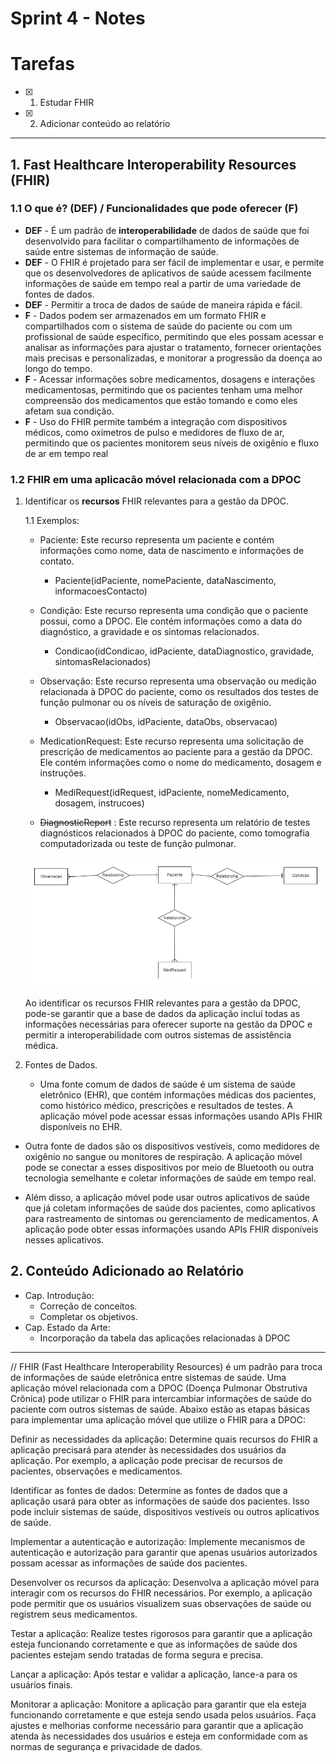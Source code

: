 # Sprint 4 - Notes 

# Tarefas

- [x]  1. Estudar FHIR
   
- [x]  2. Adicionar conteúdo ao relatório


--------------------------

## 1. Fast Healthcare Interoperability Resources (FHIR)


### 1.1 O que é? (**DEF**) / Funcionalidades que pode oferecer (**F**)

 - **DEF** - É um padrão de __interoperabilidade__ de dados de saúde que foi desenvolvido para facilitar o compartilhamento de informações de saúde entre sistemas de informação de saúde.
 - **DEF** - O FHIR é projetado para ser fácil de implementar e usar, e permite que os desenvolvedores de aplicativos de saúde acessem facilmente informações de saúde em tempo real a partir de uma variedade de fontes de dados.
 - **DEF** - Permitir a troca de dados de saúde de maneira rápida e fácil.
 - **F** - Dados podem ser armazenados em um formato FHIR e compartilhados com o sistema de saúde do      paciente ou com um profissional de saúde específico, permitindo que eles possam acessar e analisar as informações para ajustar o tratamento, fornecer orientações mais precisas e personalizadas, e monitorar a progressão da doença ao longo do tempo.
 - **F** - Acessar informações sobre medicamentos, dosagens e interações medicamentosas, permitindo que os pacientes tenham uma melhor compreensão dos medicamentos que estão tomando e como eles afetam sua condição.
 - **F** - Uso do FHIR permite também a integração com dispositivos médicos, como oxímetros de pulso e medidores de fluxo de ar, permitindo que os pacientes monitorem seus níveis de oxigênio e fluxo de ar em tempo real


### 1.2 **FHIR** em uma aplicacão móvel relacionada com a DPOC

1. Identificar os **recursos** FHIR relevantes para a gestão da DPOC.
   
   1.1 Exemplos:

   * Paciente: Este recurso representa um paciente e contém informações como nome, data de nascimento e informações de contato. 
     * Paciente(idPaciente, nomePaciente, dataNascimento, informacoesContacto)

   * Condição: Este recurso representa uma condição que o paciente possui, como a DPOC. Ele contém informações como a data do diagnóstico, a gravidade e os sintomas relacionados.
      * Condicao(idCondicao, idPaciente, dataDiagnostico, gravidade, sintomasRelacionados)
   * Observação: Este recurso representa uma observação ou medição relacionada à DPOC do paciente, como os resultados dos testes de função pulmonar ou os níveis de saturação de oxigênio.
      * Observacao(idObs, idPaciente, dataObs, observacao)
   * MedicationRequest: Este recurso representa uma solicitação de prescrição de medicamentos ao paciente para a gestão da DPOC. Ele contém informações como o nome do medicamento, dosagem e instruções.
      * MediRequest(idRequest, idPaciente, nomeMedicamento, dosagem, instrucoes)


   * ~~DiagnosticReport~~ : Este recurso representa um relatório de testes diagnósticos relacionados à DPOC do paciente, como tomografia computadorizada ou teste de função pulmonar.
   
   ![Esquema BD Básico apoiado pelo FHIR](image.png)

   Ao identificar os recursos FHIR relevantes para a gestão da DPOC, pode-se garantir que a base de dados da aplicação incluí todas as informações necessárias para oferecer suporte na gestão da DPOC e permitir a interoperabilidade com outros sistemas de assistência médica. 


2. Fontes de Dados.
 
   * Uma fonte comum de dados de saúde é um sistema de saúde eletrônico (EHR), que contém informações médicas  dos pacientes, como histórico médico, prescrições e resultados de testes. A aplicação móvel pode acessar essas informações usando APIs FHIR disponíveis no EHR.

  * Outra fonte de dados são os dispositivos vestíveis, como medidores de oxigênio no sangue ou monitores de respiração. A aplicação móvel pode se conectar a esses dispositivos por meio de Bluetooth ou outra tecnologia semelhante e coletar informações de saúde em tempo real.

  * Além disso, a aplicação móvel pode usar outros aplicativos de saúde que já coletam informações de saúde dos pacientes, como aplicativos para rastreamento de sintomas ou gerenciamento de medicamentos. A aplicação pode obter essas informações usando APIs FHIR disponíveis nesses aplicativos.


## 2. Conteúdo Adicionado ao Relatório

 - Cap. Introdução:
   - Correção de conceitos.
   - Completar os objetivos.
 - Cap. Estado da Arte:
   - Incorporação da tabela das aplicações relacionadas à DPOC


-----------------------
// FHIR (Fast Healthcare Interoperability Resources) é um padrão para troca de informações de saúde eletrônica entre sistemas de saúde. Uma aplicação móvel relacionada com a DPOC (Doença Pulmonar Obstrutiva Crônica) pode utilizar o FHIR para intercambiar informações de saúde do paciente com outros sistemas de saúde. Abaixo estão as etapas básicas para implementar uma aplicação móvel que utilize o FHIR para a DPOC:

Definir as necessidades da aplicação: Determine quais recursos do FHIR a aplicação precisará para atender às necessidades dos usuários da aplicação. Por exemplo, a aplicação pode precisar de recursos de pacientes, observações e medicamentos.

Identificar as fontes de dados: Determine as fontes de dados que a aplicação usará para obter as informações de saúde dos pacientes. Isso pode incluir sistemas de saúde, dispositivos vestíveis ou outros aplicativos de saúde.

Implementar a autenticação e autorização: Implemente mecanismos de autenticação e autorização para garantir que apenas usuários autorizados possam acessar as informações de saúde dos pacientes.

Desenvolver os recursos da aplicação: Desenvolva a aplicação móvel para interagir com os recursos do FHIR necessários. Por exemplo, a aplicação pode permitir que os usuários visualizem suas observações de saúde ou registrem seus medicamentos.

Testar a aplicação: Realize testes rigorosos para garantir que a aplicação esteja funcionando corretamente e que as informações de saúde dos pacientes estejam sendo tratadas de forma segura e precisa.

Lançar a aplicação: Após testar e validar a aplicação, lance-a para os usuários finais.

Monitorar a aplicação: Monitore a aplicação para garantir que ela esteja funcionando corretamente e que esteja sendo usada pelos usuários. Faça ajustes e melhorias conforme necessário para garantir que a aplicação atenda às necessidades dos usuários e esteja em conformidade com as normas de segurança e privacidade de dados.



  


